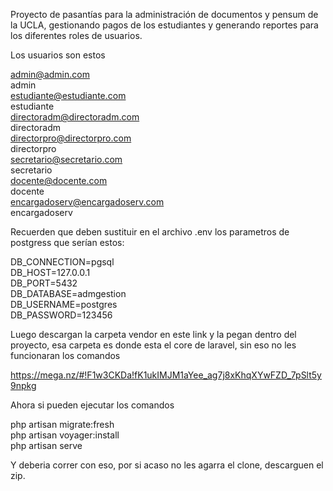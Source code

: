 Proyecto de pasantías para la administración de documentos y pensum de la UCLA, gestionando pagos de los estudiantes y generando reportes para los diferentes roles de usuarios.

Los usuarios son estos

admin@admin.com<br>
admin<br>
estudiante@estudiante.com<br>
estudiante<br>
directoradm@directoradm.com<br>
directoradm<br>
directorpro@directorpro.com<br>
directorpro<br>
secretario@secretario.com<br>
secretario<br>
docente@docente.com<br>
docente<br>
encargadoserv@encargadoserv.com<br>
encargadoserv<br>

Recuerden que deben sustituir en el archivo .env los parametros de postgress que serían estos:

DB_CONNECTION=pgsql<br>
DB_HOST=127.0.0.1<br>
DB_PORT=5432<br>
DB_DATABASE=admgestion<br>
DB_USERNAME=postgres<br>
DB_PASSWORD=123456

Luego descargan la carpeta vendor en este link y la pegan dentro del proyecto, esa carpeta es donde esta el core de laravel, sin eso no les funcionaran los comandos

https://mega.nz/#!F1w3CKDa!fK1ukIMJM1aYee_ag7j8xKhqXYwFZD_7pSlt5y9npkg

Ahora si pueden ejecutar los comandos

php artisan migrate:fresh<br>
php artisan voyager:install<br>
php artisan serve<br>

Y deberia correr con eso, por si acaso no les agarra el clone, descarguen el zip.
